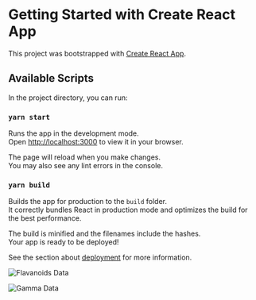 # Getting Started with Create React App

This project was bootstrapped with [Create React App](https://github.com/facebook/create-react-app).

## Available Scripts

In the project directory, you can run:

### `yarn start`

Runs the app in the development mode.\
Open [http://localhost:3000](http://localhost:3000) to view it in your browser.

The page will reload when you make changes.\
You may also see any lint errors in the console.

### `yarn build`

Builds the app for production to the `build` folder.\
It correctly bundles React in production mode and optimizes the build for the best performance.

The build is minified and the filenames include the hashes.\
Your app is ready to be deployed!

See the section about [deployment](https://facebook.github.io/create-react-app/docs/deployment) for more information.


![Flavanoids Data](https://github.com/karan0-7/Manufac_Project/assets/63366256/59bf3522-101f-44c2-8477-49c973620775)


![Gamma Data](https://github.com/karan0-7/Manufac_Project/assets/63366256/52c2d1e3-6bc4-44d5-a78d-0703391180ea)


